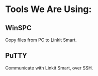 # Tools We Are Using:

## WinSPC
Copy files from PC to Linkit Smart.

## PuTTY
Communicate with Linkit Smart, over SSH.
